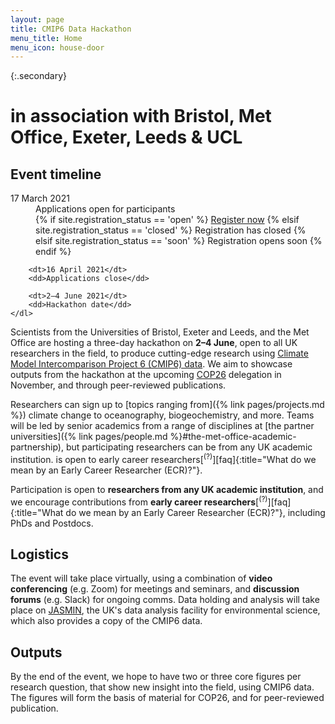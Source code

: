 ```yaml
---
layout: page
title: CMIP6 Data Hackathon
menu_title: Home
menu_icon: house-door
---
```


{:.secondary}
# in association with Bristol, Met Office, Exeter, Leeds & UCL

<div class="aside">
    <h2><i class="bi bi-calendar3"></i> Event timeline</h2>
    <dl>
        <dt>17 March 2021</dt>
        <dd>
            Applications open for participants<br>
            {% if site.registration_status == 'open' %}
                <a href="" class="btn">Register now</a>
            {% elsif site.registration_status == 'closed' %}
                <a class="btn disabled">Registration has closed</a>
            {% elsif site.registration_status == 'soon' %}
                <a class="btn disabled">Registration opens soon</a>
            {% endif %}
        </dd>

        <dt>16 April 2021</dt>
        <dd>Applications close</dd>

        <dt>2–4 June 2021</dt>
        <dd>Hackathon date</dd>
    </dl>
</div>

Scientists from the Universities of Bristol, Exeter and Leeds, and the Met
Office are hosting a three-day hackathon on **2–4 June**, open to all UK
researchers in the field, to produce cutting-edge research using [Climate Model
Intercomparison Project 6 (CMIP6)
data](https://esgf-index1.ceda.ac.uk/projects/cmip6-ceda/). We aim to showcase
outputs from the hackathon at the upcoming [COP26](https://ukcop26.org/)
delegation in November, and through peer-reviewed publications.

Researchers can sign up to [topics ranging from]({% link pages/projects.md %}) climate
change to oceanography, biogeochemistry, and more. Teams will be led by senior
academics from a range of disciplines at [the partner universities]({% link
pages/people.md %}#the-met-office-academic-partnership), but participating researchers
can be from any UK academic institution. is open to early career
researchers[<sup>(?)</sup>][faq]{:title="What do we mean by an Early Career
Researcher (ECR)?"}.

Participation is open to **researchers from any UK academic institution**, and
we encourage contributions from **early career
researchers**[<sup>(?)</sup>][faq]{:title="What do we mean by an Early Career
Researcher (ECR)?"}, including PhDs and Postdocs.

## Logistics

The event will take place virtually, using a combination of **video
conferencing** (e.g. Zoom) for meetings and seminars, and **discussion forums**
(e.g. Slack) for ongoing comms. Data holding and analysis will take place on
[JASMIN](https://www.jasmin.ac.uk/), the UK's data analysis facility for
environmental science, which also provides a copy of the CMIP6 data.

## Outputs

By the end of the event, we hope to have two or three core figures per research
question, that show new insight into the field, using CMIP6 data. The figures
will form the basis of material for COP26, and for peer-reviewed publication.

